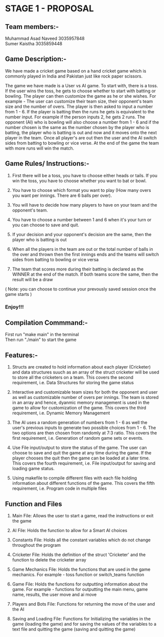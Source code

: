 # STAGE 1 - PROPOSAL

## Team members:-

Muhammad Asad Naveed 3035957848   
Sumer Kaistha 3035859448  

## Game Description:-

We have made a cricket game based on a hand cricket game which is commonly played in India and Pakistan just like rock paper scissors. 

The game we have made is a User vs AI game. To start with, there is a toss. If the user wins the toss, he gets to choose whether to start with batting or bowling. The player can then customize the game as he or she wishes. For example - The user can customize their team size, their opponent's team size and the number of overs. The player is then asked to input a number from 1 - 6. If the player is batting then the runs he gets is equivalent to the number input. For example if the person inputs 2, he gets 2 runs. The opponent (AI) who is bowling will also choose a number from 1 - 6 and if the number chosen is the same as the number chosen by the player who is batting, the player who is batting is out and now and it moves onto the next player in the team. Once all player's are out then the user and the AI switch sides from batting to bowling or vice verse. At the end of the game the team with more runs will win the match.



## Game Rules/ Instructions:-

1. First there will be a toss, you have to choose either heads or tails. If you win the toss, you have to choose whether you want to bat or bowl.

2. You have to choose which format you want to play (How many overs you want per innings. There are 6 balls per over).

3. You will have to decide how many players to have on your team and the opponent's team.  

4. You have to choose a number between 1 and 6 when it's your turn or you can choose to save and quit.

5. If your decision and your opponent's decision are the same, then the player who is batting is out

6. When all the players in the team are out or the total number of balls in the over and thrown then the first innings ends and the teams will switch sides from batting to bowling or vice versa

7. The team that scores more during their batting is declared as the WINNER at the end of the match. If both teams score the same, then the result will be a draw

( Note: you can choose to continue your prevously saved session once the game starts )

### Enjoy!!!


## Compilation Commmand:-

First run "make main" in the terminal     
Then run "./main" to start the game


## Features:-

1. Structs are created to hold information about each player (Cricketer) and data structures suuch as an array of the struct cricketer will be used to store all the cricketers on a team. This covers the second requirement, i.e. Data Structures for storing the game status

2. Interactive and customizable team sizes for both the opponent and user as well as customizable number of overs per innings. The team is stored in an array and hence, dyanmic memory management is used in the game to allow for customization of the game. This covers the third requirement, i.e. Dynamic Memory Management

3. The AI uses a random generation of numbers from 1 - 6 as well the user's previous inputs to generate two possible choices from 1 - 6. The two options are then chosen from randomly at 7:3 ratio. This covers the first requirement, i.e. Generation of random game sets or events.

4. Use File input/output to store the status of the game. The user can choose to save and quit the game at any time during the game. If the player chooses the quit then the game can be loaded at a later time. This covers the fourth requirement, i.e. File input/output for saving and loading game status.

5. Using makefile to compile different files with each file holding information about different functions of the game. This covers the fifth requirement, i.e. Program code in multiple files

## Function and Files

1. Main File: Allows the user to start a game, read the instructions or exit the game

2. AI File: Holds the function to allow for a Smart AI choices

3. Constants File: Holds all the constant variables which do not change throughout the program

4. Cricketer File: Holds the definition of the struct 'Cricketer' and the function to delete the cricketer array

5. Game Mechanics File: Holds the functions that are used in the game mechanics. For example - toss function or switch_teams function

6. Game File: Holds the functions for outputting information about the game. For example - functions for outputting the main menu, game name, results, the user move and ai move

7. Players and Bots File: Functions for returning the move of the user and the AI

8. Saving and Loading File: Functions for Initializing the variables in the game (loading the game) and for saving the values of the variables to a text file and quitting the game (saving and quitting the game)
